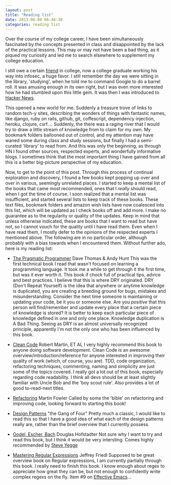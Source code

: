 ```yaml
---
layout: post
title: "Reading list"
date: 2013-06-08 06:48:30
categories: reading list
---
```


Over the course of my college career, I have been simultaneously fascinated by the concepts presented in class and disappointed by the lack of the practical lessons. This may or may not have been a bad thing, as it piqued my curiosity and led me to search elsewhere to supplement my college education.

I still owe a certain [friend](http://www.thesubtlety.com) in college, now a college graduate working his way into infosec, a huge favor. I still remember the day we were sitting in the library, 'studying', when he told me to command Google to do a barrel roll. It was amusing enough in its own right, but I was even more interested how he had stumbled upon this little gem. It was then I was introduced to [Hacker News](https://news.ycombinator.com/).

This opened a new world for me. Suddenly a treasure trove of links to random tech-y sites, describing the wonders of things with fantastic names, like django, ruby on rails, github, git, coffescript, dependency injection, heroku, clojure, csrf....
Suddenly, the there was a raging river that I would try to draw a little stream of knowledge from to claim for my own. My bookmark folders ballooned out of control, and my attention may have waned some during class and study sessions, but finally I had a semi-curated 'library' to read from. And this was only the beginning, as through HN I found other sources, respected experts, and wonderfully informative blogs. I sometimes think that the most important thing I have gained from all this is a better big-picture perspective of my education.

Now, to get to the point of this post. Through this process of continual exploration and discovery, I found a few books kept popping up over and over in various, seemingly unrelated places. I started to keep a mental list of the books that came most recommended, ones that I *really* should read, when I got the time of course. I soon realized that a mental list was insufficient, and started several lists to keep track of these books. These text files, bookmark folders and amazon wish lists have now coalesced into this list, which will be updated as I check books off and add more. I make no guarantee as to the regularity or quality of the updates. Keep in mind that unless otherwise indicated, these are books that I want to read but have not, so I cannot vouch for the quality until I have read them. Even when I have read them,  I mostly defer to the opinions of the respected experts I mentioned above. The following are in no particular order, although probably with a bias towards when I encountered them. Without further ado, here is my reading list:

* [The Pragmatic Programmer](http://www.amazon.com/Pragmatic-Programmer-Journeyman-Master/dp/020161622X) Dave Thomas & Andy Hunt
    This was the first technical book I read that wasn't focused on learning a programming language. It took me a while to get through it the first time, but was it ever worth it. This book if chock full of practical tips, advice and best practices.
    I believe that this is where DRY originated. DRY (Don't Repeat Yourself) is the idea that anywhere or anytime knowledge is duplicated, you are creating a breeding ground for bugs, mistakes and misunderstanding. Consider the next time someone is maintaining or updating your code, be it you or someone else. Are you *positive* that this person will find/remember and update every place that a certain piece of knowledge is stored? It is better to keep each particular piece of knowledge defined in one and only one place. Knowledge duplication is A Bad Thing. Seeing as DRY is an almost universally recognized principle, apparently I'm not the only one who has been influenced by this book.

* [Clean Code](http://www.amazon.com/Clean-Code-Handbook-Software-Craftsmanship/dp/0132350882) Robert Martin, ET AL
    I very highly recommend this book to anyone doing software development. Clean Code is an awesome overview/introduction/reference for anyone interested in improving their quality of work (which, of course, you are). TDD, code organization, refactoring techniques, commenting, naming and simplicity are just some of the topics covered. I really got a lot out of this book, especially regarding code readability. I think all devs should be at least slightly familiar with Uncle Bob and the 'boy scout rule'. Also provides a lot of good to-read-next titles.

* [Refactoring](http://www.amazon.com/Refactoring-Improving-Design-Existing-Code/dp/0201485672) Martin Fowler
    Called by some the 'bible' on refactoring and improving code, looking forward to starting this book!

* [Design Patterns](http://www.amazon.com/Design-Patterns-Elements-Reusable-Object-Oriented/dp/0201633612) "the Gang of Four"
    Pretty much a classic, I would like to read this so that I have a good idea of what each of the design patterns really are, rather than the brief overview that I currently possess.

* [Godel, Escher, Bach](http://www.amazon.com/G%C3%B6del-Escher-Bach-Eternal-Golden/dp/0465026567) Douglas Hofstadter
    Not sure why I want to try and read this book, but I think it would be very intersting. Comes highly recommended by [Steve Yegge](https://sites.google.com/site/steveyegge2/godel-escher-blog)

* [Mastering Regular Expressions](http://www.amazon.com/Mastering-Regular-Expressions-Jeffrey-Friedl/dp/0596528124) Jeffrey Friedl
    Supposed to be great overview book on Regular expressions, I am currently partially through this book. I really need to finish this book. I know enough about regex to appreciate how great they can be, but not enough to confidently write complex regexs on the fly. Item #9 on [Effective Emacs](https://sites.google.com/site/steveyegge2/effective-emacs)...
